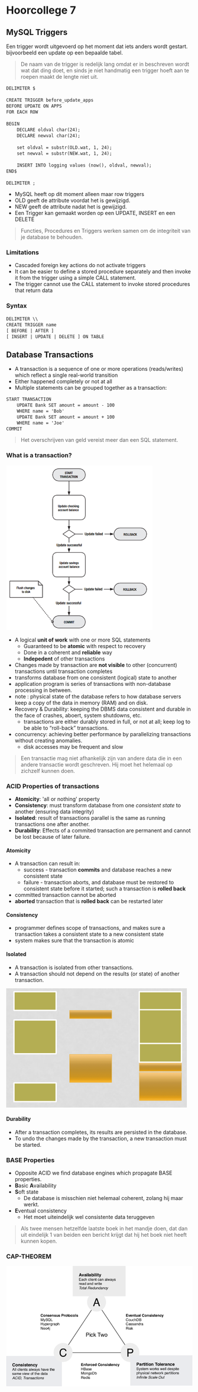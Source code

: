 # Hoorcollege 7
## MySQL Triggers

Een trigger wordt uitgevoerd op het moment dat iets anders wordt gestart. bijvoorbeeld een update op een bepaalde tabel.

> De naam van de trigger is redelijk lang omdat er in beschreven wordt wat dat ding doet, en sinds je niet handmatig een trigger hoeft aan te roepen maakt de lengte niet uit.

```
DELIMITER $

CREATE TRIGGER before_update_apps
BEFORE UPDATE ON APPS
FOR EACH ROW 

BEGIN
	DECLARE oldval char(24);
	DECLARE newval char(24);
	
	set oldval = substr(OLD.wat, 1, 24);
	set newval = substr(NEW.wat, 1, 24);
	
	INSERT INTO logging values (now(), oldval, newval);
END$

DELIMITER ;
```

* MySQL heeft op dit moment alleen maar row triggers
* OLD geeft de attribute voordat het is gewijzigd.
* NEW geeft de attribute nadat het is gewijzigd.
* Een Trigger kan gemaakt worden op een UPDATE, INSERT en een DELETE

> Functies, Procedures en Triggers werken samen om de integriteit van je database te behouden.

### Limitations

 * Cascaded foreign key actions do not activate triggers
 * It can be easier to define a stored procedure separately and then invoke it from the trigger using a simple CALL statement.
 * The trigger cannot use the CALL statement to invoke stored procedures that return data

### Syntax

```
DELIMITER \\
CREATE TRIGGER name
[ BEFORE | AFTER ]
[ INSERT | UPDATE | DELETE ] ON TABLE

```

## Database Transactions

* A transaction is a sequence of one or more operations (reads/writes) which reflect a single real-world transition
* Either happened completely or not at all
* Multiple statements can be grouped together as a transaction:

```
START TRANSACTION
	UPDATE Bank SET amount = amount - 100
	WHERE name = 'Bob'
	UPDATE Bank SET amount = amount + 100
	WHERE name = 'Joe'
COMMIT
```

> Het overschrijven van geld vereist meer dan een SQL statement.

### What is a transaction?

![](files/9.png)

* A logical **unit of work** with one or more SQL statements
	- Guaranteed to be **atomic** with respect to recovery
	- Done in a coherent and **reliable** way
	- **Indepedent** of other transactions
* Changes made by transaction are **not visible** to other (concurrent) transactions until transaction completes
* transforms database from one consistent (logical) state to another 
* application program is series of transactions with non-database processing in between.
* note : physical state of the database refers to how database servers keep a copy of the data in memory (RAM) and on disk.
* Recovery & Durability: keeping the DBMS data consistent and durable in the face of crashes, aboert, system shutdowns, etc.
	- transactions are either durably stored in full, or not at all; keep log to be able to “roll-back” transactions.
* concurrency: achieving better performance by parallelizing transactions without creating anomalies.
	- disk accesses may be frequent and slow

> Een transactie mag niet afhankelijk zijn van andere data die in een andere transactie wordt geschreven. Hij moet het helemaal op zichzelf kunnen doen.

### ACID Properties of transactions

* **Atomicity**: 'all or nothing' property
* **Consistency**: must transform database from one *consistent state* to another (ensuring data integrity)
* **Isolated**: result of transactions parallel is the same as running transactions one after another.
* **Durability**: Effects of a commited transaction are permanent and cannot be lost because of later failure.

#### Atomicity

* A transaction can result in: 
	- success - transaction **commits** and database reaches a new consistent state
	- failure - transaction aborts, and database must be restored to consistent state before it started; such a transaction is **rolled back**
* committed transaction cannot be aborted
* **aborted** transaction that is **rolled back** can be restarted later

#### Consistency

* programmer defines scope of transactions, and makes sure a transaction takes a consistent state to a new consistent state 
* system makes sure that the transaction is atomic

#### Isolated

* A transaction is isolated from other transactions.
* A transaction should not depend on the results (or state) of another transaction.

![](files/10.png)

#### Durability

* After a transaction completes, its results are persisted in the database.
* To undo the changes made by the transaction, a new transaction must be started.

### BASE Properties

* Opposite ACID we find database engines which propagate BASE properties.
* **B**asic **A**vailability
* **S**oft state
	- De database is misschien niet helemaal coherent, zolang hij maar werkt.
* **E**ventual consistency
	- Het moet uiteindelijk wel consistente data teruggeven

> Als twee mensen hetzelfde laatste boek in het mandje doen, dat dan uit eindelijk 1 van beiden een bericht krijgt dat hij het boek niet heeft kunnen kopen.

### CAP-THEOREM

![](files/8.png)
